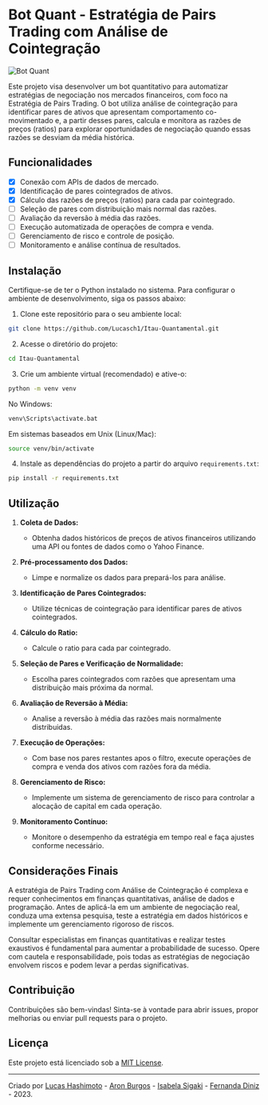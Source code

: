 # Bot Quant - Estratégia de Pairs Trading com Análise de Cointegração

![Bot Quant](https://images.unsplash.com/photo-1611974789855-9c2a0a7236a3?crop=entropy&cs=tinysrgb&fit=max&fm=jpg&ixid=M3w2MzkyMXwwfDF8c2VhcmNofDF8fHRyYWRpbmd8ZW58MHx8fHwxNjkwMzA3ODU4fDA&ixlib=rb-4.0.3&q=80&w=200)

Este projeto visa desenvolver um bot quantitativo para automatizar estratégias de negociação nos mercados financeiros, com foco na Estratégia de Pairs Trading. O bot utiliza análise de cointegração para identificar pares de ativos que apresentam comportamento co-movimentado e, a partir desses pares, calcula e monitora as razões de preços (ratios) para explorar oportunidades de negociação quando essas razões se desviam da média histórica.

## Funcionalidades

-   [x] Conexão com APIs de dados de mercado.
-   [x] Identificação de pares cointegrados de ativos.
-   [x] Cálculo das razões de preços (ratios) para cada par cointegrado.
-   [ ] Seleção de pares com distribuição mais normal das razões.
-   [ ] Avaliação da reversão à média das razões.
-   [ ] Execução automatizada de operações de compra e venda.
-   [ ] Gerenciamento de risco e controle de posição.
-   [ ] Monitoramento e análise contínua de resultados.

## Instalação

Certifique-se de ter o Python instalado no sistema. Para configurar o ambiente de desenvolvimento, siga os passos abaixo:

1. Clone este repositório para o seu ambiente local:

```bash
git clone https://github.com/Lucasch1/Itau-Quantamental.git
```

2. Acesse o diretório do projeto:

```bash
cd Itau-Quantamental
```

3. Crie um ambiente virtual (recomendado) e ative-o:

```bash
python -m venv venv
```

No Windows:

```bash
venv\Scripts\activate.bat
```

Em sistemas baseados em Unix (Linux/Mac):

```bash
source venv/bin/activate
```

4. Instale as dependências do projeto a partir do arquivo `requirements.txt`:

```bash
pip install -r requirements.txt
```

## Utilização

1. **Coleta de Dados:**

    - Obtenha dados históricos de preços de ativos financeiros utilizando uma API ou fontes de dados como o Yahoo Finance.

2. **Pré-processamento dos Dados:**

    - Limpe e normalize os dados para prepará-los para análise.

3. **Identificação de Pares Cointegrados:**

    - Utilize técnicas de cointegração para identificar pares de ativos cointegrados.

4. **Cálculo do Ratio:**

    - Calcule o ratio para cada par cointegrado.

5. **Seleção de Pares e Verificação de Normalidade:**

    - Escolha pares cointegrados com razões que apresentam uma distribuição mais próxima da normal.

6. **Avaliação de Reversão à Média:**

    - Analise a reversão à média das razões mais normalmente distribuidas.

7. **Execução de Operações:**

    - Com base nos pares restantes apos o filtro, execute operações de compra e venda dos ativos com razões fora da média.

8. **Gerenciamento de Risco:**

    - Implemente um sistema de gerenciamento de risco para controlar a alocação de capital em cada operação.

9. **Monitoramento Contínuo:**

    - Monitore o desempenho da estratégia em tempo real e faça ajustes conforme necessário.

## Considerações Finais

A estratégia de Pairs Trading com Análise de Cointegração é complexa e requer conhecimentos em finanças quantitativas, análise de dados e programação. Antes de aplicá-la em um ambiente de negociação real, conduza uma extensa pesquisa, teste a estratégia em dados históricos e implemente um gerenciamento rigoroso de riscos.

Consultar especialistas em finanças quantitativas e realizar testes exaustivos é fundamental para aumentar a probabilidade de sucesso. Opere com cautela e responsabilidade, pois todas as estratégias de negociação envolvem riscos e podem levar a perdas significativas.

## Contribuição

Contribuições são bem-vindas! Sinta-se à vontade para abrir issues, propor melhorias ou enviar pull requests para o projeto.

## Licença

Este projeto está licenciado sob a [MIT License](LICENSE).

---

Criado por [Lucas Hashimoto](https://www.linkedin.com/in/lucas-hashimoto/) - [Aron Burgos](https://www.linkedin.com/in/aron-miranda-burgos-57a99a169/) - [Isabela Sigaki](https://www.linkedin.com/in/isabela-sigaki/) - [Fernanda Diniz](https://www.linkedin.com/in/fernandadinizmarinho/) - 2023.
